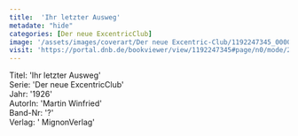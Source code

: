 ```yaml
---
title:  'Ihr letzter Ausweg'
metadate: "hide"
categories: [Der neue ExcentricClub]
image: '/assets/images/coverart/Der neue Excentric-Club/1192247345_00000010.jpg'
visit: 'https://portal.dnb.de/bookviewer/view/1192247345#page/n0/mode/2up'
---
```

Titel: 'Ihr letzter Ausweg' <br>
Serie: 'Der neue ExcentricClub' <br>
Jahr: '1926' <br>
AutorIn: 'Martin Winfried' <br>
Band-Nr: '?' <br>
Verlag: ' MignonVerlag'
